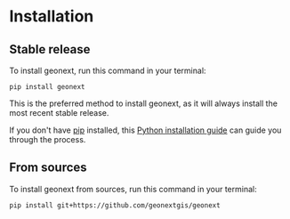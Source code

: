 # Installation

## Stable release

To install geonext, run this command in your terminal:

```
pip install geonext
```

This is the preferred method to install geonext, as it will always install the most recent stable release.

If you don't have [pip](https://pip.pypa.io) installed, this [Python installation guide](http://docs.python-guide.org/en/latest/starting/installation/) can guide you through the process.

## From sources

To install geonext from sources, run this command in your terminal:

```
pip install git+https://github.com/geonextgis/geonext
```
